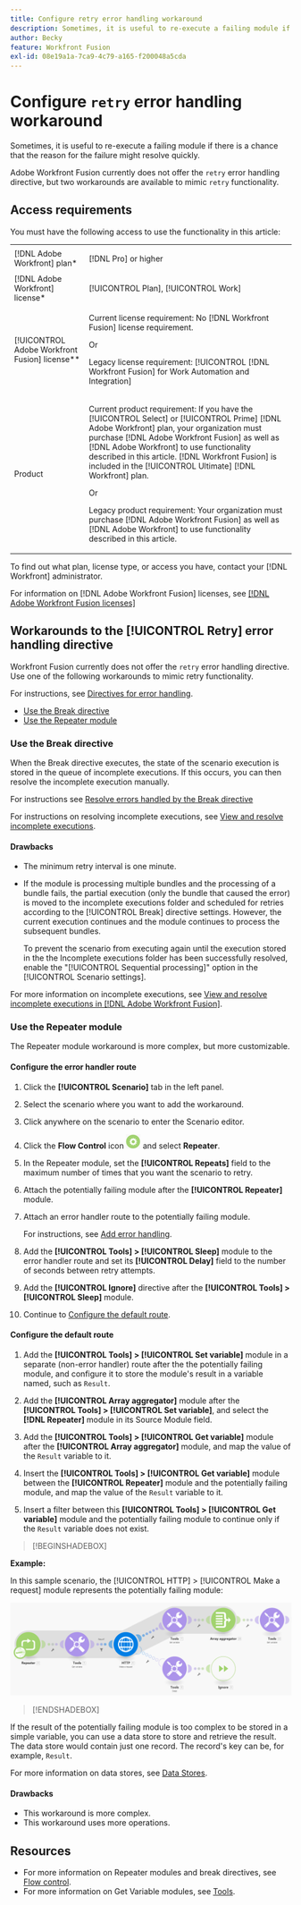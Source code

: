 ```yaml
---
title: Configure retry error handling workaround
description: Sometimes, it is useful to re-execute a failing module if there is a chance that the reason for the failure might resolve quickly.
author: Becky
feature: Workfront Fusion
exl-id: 08e19a1a-7ca9-4c79-a165-f200048a5cda
---
```

# Configure `retry` error handling workaround

Sometimes, it is useful to re-execute a failing module if there is a chance that the reason for the failure might resolve quickly.

Adobe Workfront Fusion currently does not offer the `retry` error handling directive, but two workarounds are available to mimic `retry` functionality.

## Access requirements

You must have the following access to use the functionality in this article:

<table style="table-layout:auto">
 <col> 
 <col> 
 <tbody> 
  <tr> 
   <td role="rowheader">[!DNL Adobe Workfront] plan*</td> 
   <td> <p>[!DNL Pro] or higher</p> </td> 
  </tr> 
  <tr data-mc-conditions=""> 
   <td role="rowheader">[!DNL Adobe Workfront] license*</td> 
   <td> <p>[!UICONTROL Plan], [!UICONTROL Work]</p> </td> 
  </tr> 
  <tr> 
   <td role="rowheader">[!UICONTROL Adobe Workfront Fusion] license**</td> 
   <td>
   <p>Current license requirement: No [!DNL Workfront Fusion] license requirement.</p>
   <p>Or</p>
   <p>Legacy license requirement: [!UICONTROL [!DNL Workfront Fusion] for Work Automation and Integration] </p>
   </td> 
  </tr> 
  <tr> 
   <td role="rowheader">Product</td> 
   <td>
   <p>Current product requirement: If you have the [!UICONTROL Select] or [!UICONTROL Prime] [!DNL Adobe Workfront] plan, your organization must purchase [!DNL Adobe Workfront Fusion] as well as [!DNL Adobe Workfront] to use functionality described in this article. [!DNL Workfront Fusion] is included in the [!UICONTROL Ultimate] [!DNL Workfront] plan.</p>
   <p>Or</p>
   <p>Legacy product requirement: Your organization must purchase [!DNL Adobe Workfront Fusion] as well as [!DNL Adobe Workfront] to use functionality described in this article.</p>
   </td> 
  </tr> 
 </tbody> 
</table>

To find out what plan, license type, or access you have, contact your [!DNL Workfront] administrator.

For information on [!DNL Adobe Workfront Fusion] licenses, see [[!DNL Adobe Workfront Fusion licenses]](/help/workfront-fusion/set-up-and-manage-workfront-fusion/licensing-operations-overview/license-automation-vs-integration.md)

## Workarounds to the [!UICONTROL Retry] error handling directive

Workfront Fusion currently does not offer the `retry` error handling directive. Use one of the following workarounds to mimic retry functionality. 
 
For instructions, see [Directives for error handling](/help/workfront-fusion/references/errors/directives-for-error-handling.md).

* [Use the Break directive](#use-the-break-directive)
* [Use the Repeater module](#use-the-repeater-module)

### Use the Break directive

When the Break directive executes, the state of the scenario execution is stored in the queue of incomplete executions. If this occurs, you can then resolve the incomplete execution manually. 

For instructions see [Resolve errors handled by the Break directive](/help/workfront-fusion/create-scenarios/config-error-handling/resolve-error-from-break-directive.md)

For instructions on resolving incomplete executions, see [View and resolve incomplete executions](/help/workfront-fusion/manage-scenarios/view-and-resolve-incomplete-executions.md).

#### Drawbacks

* The minimum retry interval is one minute.
* If the module is processing multiple bundles and the processing of a bundle fails, the partial execution (only the bundle that caused the error) is moved to the incomplete executions folder and scheduled for retries according to the [!UICONTROL Break] directive settings. However, the current execution continues and the module continues to process the subsequent bundles. 

   To prevent the scenario from executing again until the execution stored in the the Incomplete executions folder has been successfully resolved, enable the "[!UICONTROL Sequential processing]" option in the [!UICONTROL Scenario settings].

For more information on incomplete executions, see [View and resolve incomplete executions in [!DNL Adobe Workfront Fusion]](/help/workfront-fusion/manage-scenarios/view-and-resolve-incomplete-executions.md).

### Use the Repeater module

The Repeater module workaround is more complex, but more customizable.

#### Configure the error handler route

1. Click the **[!UICONTROL Scenario]** tab in the left panel.
1. Select the scenario where you want to add the workaround.
1. Click anywhere on the scenario to enter the Scenario editor.
1. Click the **Flow Control** icon ![Flow control](assets/flow-control-icon.png) and select **Repeater**.
1. In the Repeater module, set the **[!UICONTROL Repeats]** field to the maximum number of times that you want the scenario to retry.
1. Attach the potentially failing module after the **[!UICONTROL Repeater]** module.
1. Attach an error handler route to the potentially failing module.

   For instructions, see [Add error handling](/help/workfront-fusion/create-scenarios/config-error-handling/error-handling.md).
1. Add the **[!UICONTROL Tools] > [!UICONTROL Sleep]** module to the error handler route and set its **[!UICONTROL Delay]** field to the number of seconds between retry attempts.

1. Add the **[!UICONTROL Ignore]** directive after the **[!UICONTROL Tools] > [!UICONTROL Sleep]** module. 
1. Continue to [Configure the default route](#configure-the-default-route).

#### Configure the default route

1. Add the **[!UICONTROL Tools] > [!UICONTROL Set variable]** module in a separate (non-error handler) route after the the potentially failing module, and configure it to store the module's result in a variable named, such as `Result`.

1. Add the **[!UICONTROL Array aggregator]** module after the **[!UICONTROL Tools] > [!UICONTROL Set variable]**, and select the **[!DNL Repeater]** module in its Source Module field.

1. Add the **[!UICONTROL Tools] > [!UICONTROL Get variable]** module after the **[!UICONTROL Array aggregator]** module, and map the value of the `Result` variable to it.

1. Insert the **[!UICONTROL Tools] > [!UICONTROL Get variable]** module between the **[!UICONTROL Repeater]** module and the potentially failing module, and map the value of the `Result` variable to it.

1. Insert a filter between this **[!UICONTROL Tools] > [!UICONTROL Get variable]** module and the potentially failing module to continue only if the `Result` variable does not exist.

>[!BEGINSHADEBOX]

**Example:** 

In this sample scenario, the [!UICONTROL HTTP] > [!UICONTROL Make a request] module represents the potentially failing module:

![](assets/http-make-request.png)

>[!ENDSHADEBOX]

If the result of the potentially failing module is too complex to be stored in a simple variable, you can use a data store to store and retrieve the result. The data store would contain just one record. The record's key can be, for example, `Result`.

For more information on data stores, see [Data Stores](/help/workfront-fusion/create-scenarios/map-data/data-stores.md).

#### Drawbacks

* This workaround is more complex.
* This workaround uses more operations.

## Resources

* For more information on Repeater modules and break directives, see [Flow control](/help/workfront-fusion/references/apps-and-modules/tools-and-transformers/flow-control.md).
* For more information on Get Variable modules, see [Tools](/help/workfront-fusion/references/apps-and-modules/tools-and-transformers/tools-modules.md).

